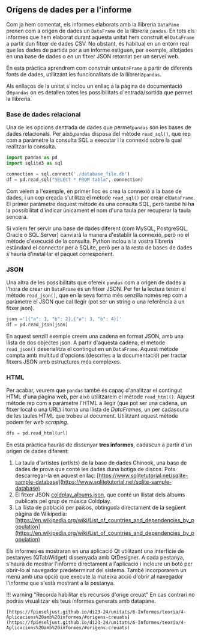 ## Orígens de dades per a l'informe

Com ja hem comentat, els informes elaborats amb la llibreria `DataPane` prenen com a origen de dades un `DataFrame` de la llibreria `pandas`. En tots els informes que hem elaborat durant aquesta unitat hem construït el `DataFrame` a partir dun fitxer de dades CSV. No obstant, és habitual en un entorn real que les dades de partida per a un informe estiguen, per exemple, allotjades en una base de dades o en un fitxer JSON retornat per un servei web.

En esta pràctica aprendrem com construir un`DataFrame` a partir de diferents fonts de dades, utilitzant les funcionalitats de la llibreria`pandas`.

Als enllaços de la unitat s'inclou un enllaç a la pàgina de documentació de`pandas` on es detallen totes les possibilitats d´entrada/sortida que permet la llibreria.

### Base de dades relacional

Una de les opcions dentrada de dades que permet`pandas` són les bases de dades relacionals. Per això,`pandas` disposa del mètode `read_sql()`, que rep com a paràmetre la consulta SQL a executar i la connexió sobre la qual realitzar la consulta.

```python
import pandas as pd
import sqlite3 as sql

connection = sql.connect('./database_file.db')
df = pd.read_sql("SELECT * FROM tabla", connection)
```

Com veiem a l'exemple, en primer lloc es crea la connexió a la base de dades, i un cop creada s'utilitza el mètode `read_sql()` per crear el`DataFrame`. El primer paràmetre daquest mètode és una consulta SQL, però també hi ha la possibilitat d'indicar únicament el nom d'una taula per recuperar la taula sencera.

Si volem fer servir una base de dades diferent (com MySQL, PostgreSQL, Oracle o SQL Server) canviarà la manera d'establir la connexió, però no el mètode d'execució de la consulta. Python inclou a la vostra llibreria estàndard el connector per a SQLite, però per a la resta de bases de dades s'hauria d'instal·lar el paquet corresponent.

### JSON

Una altra de les possibilitats que ofereix `pandas` com a origen de dades a l'hora de crear un `DataFrame` és un fitxer JSON. Per fer la lectura tenim el mètode `read_json()`, que en la seva forma més senzilla només rep com a paràmetre el JSON que cal llegir (pot ser un string o una referència a un fitxer json).

```python
json ='[{"a": 1, "b": 2},{"a": 3, "b": 4}]'
df = pd.read_json(json)
```

En aquest senzill exemple creem una cadena en format JSON, amb una llista de dos objectes json. A partir d'aquesta cadena, el mètode `read_json()` deserialitza el contingut en un `DataFrame`. Aquest mètode compta amb multitud d'opcions (descrites a la documentació) per tractar fitxers JSON amb estructures més complexes.

### HTML

Per acabar, veurem que `pandas` també és capaç d'analitzar el contingut HTML d'una pàgina web, per això utilitzarem el mètode `read_html()`. Aquest mètode rep com a paràmetre l'HTML a llegir (que pot ser una cadena, un fitxer local o una URL) i torna una llista de *DataFrames*, un per cadascuna de les taules HTML que trobeu al document. Utilitzant aquest mètode podem fer *web scraping*.

```python
dfs = pd.read_html(url)
```

En esta pràctica hauràs de dissenyar **tres informes**, cadascun a partir d'un origen de dades diferent:

1. La taula d'artistes (*artists*) de la base de dades Chinook, una base de dades de prova que conté les dades duna botiga de discos. Pots descarregar-la en aquest enllaç: [https://www.sqlitetutorial.net/sqlite-sample-database](https://www.sqlitetutorial.net/sqlite-sample-database)
2. El fitxer JSON [coldplay_albums.json](data/coldplay_albums.json), que conté un llistat dels àlbums publicats pel grup de música Coldplay.
3. La llista de població per països, obtinguda directament de la següent pàgina de Wikipedia: [https://en.wikipedia.org/wiki/List_of_countries_and_dependencies_by_population](https://en.wikipedia.org/wiki/List_of_countries_and_dependencies_by_population)

Els informes es mostraran en una aplicació Qt utilitzant una interfície de pestanyes (QTabWidget) dissenyada amb QtDesigner. A cada pestanya, s'haurà de mostrar l'informe directament a l'aplicació i incloure un botó per obrir-lo al navegador predeterminat del sistema. També incorporarem un menú amb una opció que execute la mateixa acció d'obrir al navegador l'informe que s'està mostrant a la pestanya.

!!! warning "Recorda habilitar els recursos d'orige creuat"
    En cas contrari no podràs visualitzar els teus informes generats amb datapane.

    [https://fpieseljust.github.io/di23-24/unitats/6-Informes/teoria/4-Aplicacions%20amb%20informes/#origens-creuats](https://fpieseljust.github.io/di23-24/unitats/6-Informes/teoria/4-Aplicacions%20amb%20informes/#origens-creuats)